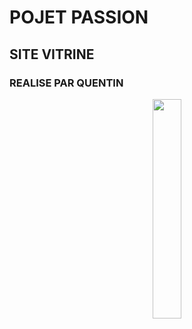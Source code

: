 # POJET PASSION
## SITE VITRINE
### REALISE PAR QUENTIN

<p align="center">
  <img align="center" pading-top="50px"  width="30%" src = "https://github.com/user-attachments/assets/9a302e89-334f-423b-8f34-25a2f2ea0b64" />
</p></p>
